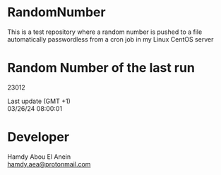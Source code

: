 # RandomNumber    
This is a test repository where a random number is pushed to a file automatically passwordless from a cron job in my Linux CentOS server    
# Random Number of the last run   
23012
      
Last update (GMT +1)    
03/26/24 08:00:01
# Developer    
Hamdy Abou El Anein   
hamdy.aea@protonmail.com
